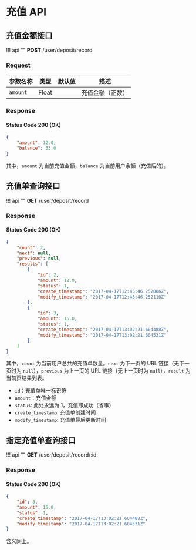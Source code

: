 # 充值 API 

## 充值金额接口

!!! api ""
    **POST** /user/deposit/record
    
### Request

| 参数名称 | 类型 | 默认值 | 描述 |
| --- | --- | --- | --- |
| `amount` | Float |  | 充值金额（正数） |

### Response

#### Status Code 200 (OK)

```json
{
    "amount": 12.0,
    "balance": 53.0
}
```
    
其中，`amount` 为当前充值金额，`balance` 为当前用户余额（充值后的）。

## 充值单查询接口

!!! api ""
    **GET** /user/deposit/record
    
### Response

#### Status Code 200 (OK)

```json
{
    "count": 2,
    "next": null,
    "previous": null,
    "results": [
        {
            "id": 2,
            "amount": 12.0,
            "status": 1,
            "create_timestamp": "2017-04-17T12:45:46.252066Z",
            "modify_timestamp": "2017-04-17T12:45:46.252110Z"
        },
        {
            "id": 3,
            "amount": 15.0,
            "status": 1,
            "create_timestamp": "2017-04-17T13:02:21.604488Z",
            "modify_timestamp": "2017-04-17T13:02:21.604531Z"
        }
    ]
}
```

其中，`count` 为当前用户总共的充值单数量。`next` 为下一页的 URL 链接（无下一页时为 `null`），`previous` 为上一页的 URL 链接（无上一页时为 `null`），`result` 为当前页结果列表。

* `id`：充值单唯一标识符
* `amount`：充值金额
* `status`: 此处永远为 1，充值即成功（省事）
* `create_timestamp`: 充值单创建时间
* `modify_timestamp`: 充值单最后更新时间

## 指定充值单查询接口

!!! api ""
    **GET** /user/deposit/record/:id
    
### Response

#### Status Code 200 (OK)

```json
{
    "id": 3,
    "amount": 15.0,
    "status": 1,
    "create_timestamp": "2017-04-17T13:02:21.604488Z",
    "modify_timestamp": "2017-04-17T13:02:21.604531Z"
}
```

含义同上。

